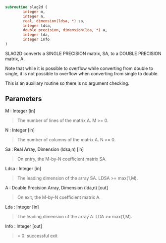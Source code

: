 ```fortran
subroutine slag2d (
		integer m,
		integer n,
		real, dimension(ldsa, *) sa,
		integer ldsa,
		double precision, dimension(lda, *) a,
		integer lda,
		integer info
)
```

 SLAG2D converts a SINGLE PRECISION matrix, SA, to a DOUBLE
 PRECISION matrix, A.

 Note that while it is possible to overflow while converting
 from double to single, it is not possible to overflow when
 converting from single to double.

 This is an auxiliary routine so there is no argument checking.

## Parameters
M : Integer [in]
> The number of lines of the matrix A.  M >= 0.

N : Integer [in]
> The number of columns of the matrix A.  N >= 0.

Sa : Real Array, Dimension (ldsa,n) [in]
> On entry, the M-by-N coefficient matrix SA.

Ldsa : Integer [in]
> The leading dimension of the array SA.  LDSA >= max(1,M).

A : Double Precision Array, Dimension (lda,n) [out]
> On exit, the M-by-N coefficient matrix A.

Lda : Integer [in]
> The leading dimension of the array A.  LDA >= max(1,M).

Info : Integer [out]
> = 0:  successful exit

